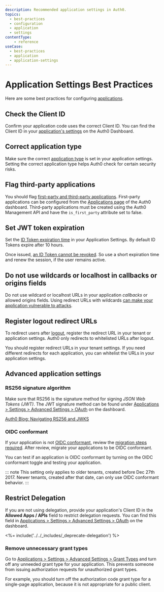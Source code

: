 ```yaml
---
description: Recommended application settings in Auth0.
topics:
  - best-practices
  - configuration
  - application
  - settings
contentType:
    - reference
useCase:
  - best-practices
  - application
  - application-settings
---
```


# Application Settings Best Practices

Here are some best practices for configuring [applications](/applications).

## Check the Client ID

Confirm your application code uses the correct Client ID. You can find the Client ID in your [application's settings](${manage_url}/#/applications) on the Auth0 Dashboard.

## Correct application type

Make sure the correct [application type](/applications/concepts/app-types-auth0) is set in your application settings. Setting the correct application type helps Auth0 check for certain security risks.

## Flag third-party applications

You should flag [first-party and third-party applications](/applications/concepts/app-types-first-third-party). First-party applications can be configured from the [Applications page](${manage_url}/#/applications) of the Auth0 dashboard. Third-party applications must be created using the Auth0 Management API and have the `is_first_party` attribute set to false.

## Set JWT token expiration

Set the [ID Token expiration time](/tokens/id-token#token-lifetime) in your Application Settings. By default ID Tokens expire after 10 hours.

Once issued, [an ID Token cannot be revoked](/tokens/guides/revoke-tokens). So use a short expiration time and renew the session, if the user remains active.

## Do not use wildcards or localhost in callbacks or origins fields

Do not use wildcard or localhost URLs in your application <dfn data-key="callback">callbacks</dfn> or allowed origins fields. Using redirect URLs with wildcards [can make your application vulnerable to attacks](https://www.owasp.org/index.php/Unvalidated_Redirects_and_Forwards_Cheat_Sheet).

## Register logout redirect URLs

To redirect users after [logout](/logout), register the redirect URL in your tenant or application settings. Auth0 only redirects to whitelisted URLs after logout.

You should register redirect URLs in your tenant settings. If you need different redirects for each application, you can whitelist the URLs in your application settings.

## Advanced application settings

### RS256 signature algorithm

Make sure that RS256 is the signature method for signing <dfn data-key="json-web-token">JSON Web Tokens (JWT)</dfn>. The JWT signature method can be found under [Applications > Settings > Advanced Settings > OAuth](${manage_url}/#/applications) on the dashboard.
 
[Auth0 Blog: Navigating RS256 and JWKS](https://auth0.com/blog/navigating-rs256-and-jwks/)

### OIDC conformant

If your application is not [OIDC conformant](/api-auth/intro), review the [migration steps required](/api-auth/tutorials/adoption). After review, migrate your applications to be OIDC conformant.

You can test if an application is OIDC conformant by turning on the OIDC conformant toggle and testing your application.

::: note
This setting only applies to older tenants, created before Dec 27th 2017. Newer tenants, created after that date, can only use OIDC conformant behavior.
:::

## Restrict Delegation

If you are not using delegation, provide your application's Client ID in the **Allowed Apps / APIs** field to restrict delegation requests. You can find this field in [Applications > Settings > Advanced Settings > OAuth](${manage_url}/#/applications) on the dashboard.

<%= include('../../_includes/_deprecate-delegation') %>

### Remove unnecessary grant types

Go to [Applications > Settings > Advanced Settings > Grant Types](${manage_url}/#/applications) and turn off any unneeded grant type for your application. This prevents someone from issuing authorization requests for unauthorized grant types.

For example, you should turn off the authorization code grant type for a single-page application, because it is not appropriate for a public client.
